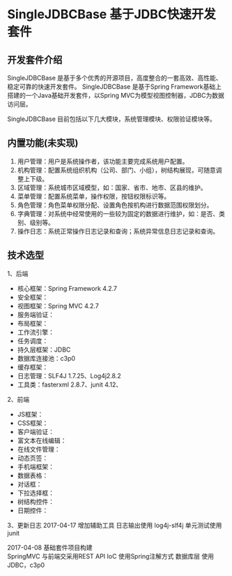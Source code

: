 # SingleJDBCBase 基于JDBC快速开发套件

## 开发套件介绍
SingleJDBCBase 是基于多个优秀的开源项目，高度整合的一套高效、高性能、稳定可靠的快速开发套件。
SingleJDBCBase 是基于Spring Framework基础上搭建的一个Java基础开发套件，以Spring MVC为模型视图控制器，JDBC为数据访问层。

SingleJDBCBase 目前包括以下几大模块，系统管理模块、权限验证模块等。
    
## 内置功能(未实现)
1.	用户管理：用户是系统操作者，该功能主要完成系统用户配置。
2.	机构管理：配置系统组织机构（公司、部门、小组），树结构展现，可随意调整上下级。
3.	区域管理：系统城市区域模型，如：国家、省市、地市、区县的维护。
4.	菜单管理：配置系统菜单，操作权限，按钮权限标识等。
5.	角色管理：角色菜单权限分配、设置角色按机构进行数据范围权限划分。
6.	字典管理：对系统中经常使用的一些较为固定的数据进行维护，如：是否、类别、级别等。
7.	操作日志：系统正常操作日志记录和查询；系统异常信息日志记录和查询。

## 技术选型

1、后端

* 核心框架：Spring Framework 4.2.7
* 安全框架：
* 视图框架：Spring MVC 4.2.7
* 服务端验证：
* 布局框架：
* 工作流引擎：
* 任务调度：
* 持久层框架：JDBC
* 数据库连接池：c3p0
* 缓存框架：
* 日志管理：SLF4J 1.7.25、Log4j2.8.2
* 工具类：fasterxml 2.8.7、junit 4.12、

2、前端

* JS框架：
* CSS框架：
* 客户端验证：
* 富文本在线编辑：
* 在线文件管理：
* 动态页签：
* 手机端框架：
* 数据表格：
* 对话框：
* 下拉选择框：
* 树结构控件：
* 日期控件： 

3、更新日志
2017-04-17 增加辅助工具
日志输出使用 log4j-slf4j
单元测试使用 junit

2017-04-08 基础套件项目构建  
SpringMVC 与前端交采用REST API
IoC 使用Spring注解方式
数据库层 使用JDBC，c3p0



